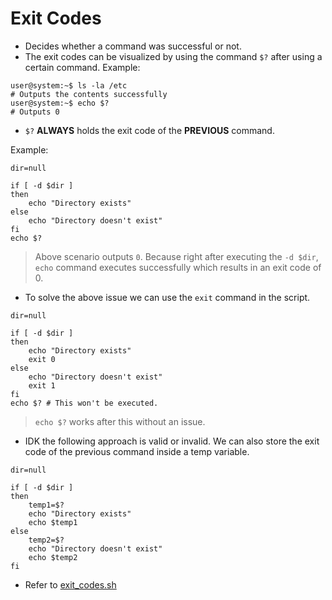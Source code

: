 # Exit Codes

- Decides whether a command was successful or not.
- The exit codes can be visualized by using the command `$?` after using a certain command.
  Example:

```shell
user@system:~$ ls -la /etc
# Outputs the contents successfully
user@system:~$ echo $?
# Outputs 0
```

- `$?` **ALWAYS** holds the exit code of the **PREVIOUS** command.

Example:

```shell
dir=null

if [ -d $dir ]
then
    echo "Directory exists"
else
    echo "Directory doesn't exist"
fi
echo $?
```

> Above scenario outputs `0`. Because right after executing the `-d $dir`, `echo` command executes successfully which results in an exit code of 0.

- To solve the above issue we can use the `exit` command in the script.

```shell
dir=null

if [ -d $dir ]
then
    echo "Directory exists"
    exit 0
else
    echo "Directory doesn't exist"
    exit 1
fi
echo $? # This won't be executed.
```

> `echo $?` works after this without an issue.

- IDK the following approach is valid or invalid. We can also store the exit code of the previous command inside a temp variable.

```shell
dir=null

if [ -d $dir ]
then
    temp1=$?
    echo "Directory exists"
    echo $temp1
else
    temp2=$?
    echo "Directory doesn't exist"
    echo $temp2
fi
```

- Refer to [exit_codes.sh](../scripts/exit_codes.sh)
